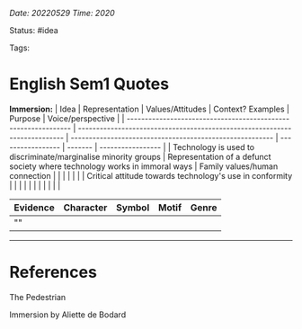 *Date: 20220529 Time: 2020*

Status: #idea 

Tags:

# English Sem1 Quotes

**Immersion:**
| Idea                                                           | Representation                                                             | Values/Attitudes                                         | Context? Examples | Purpose | Voice/perspective |
| -------------------------------------------------------------- | -------------------------------------------------------------------------- | -------------------------------------------------------- | ----------------- | ------- | ----------------- |
| Technology is used to discriminate/marginalise minority groups | Representation of a defunct society where technology works in immoral ways | Family values/human connection                           |                   |         |                   |
|                                                                |                                                                            | Critical attitude towards technology's use in conformity |                   |         |                   |
|                                                                |                                                                            |                                                          |                   |         |                   |

| Evidence | Character | Symbol | Motif | Genre |
| -------- | --------- | ------ | ----- | ----- |
| ""         |           |        |       |       |






---

# References

The Pedestrian

Immersion by Aliette de Bodard